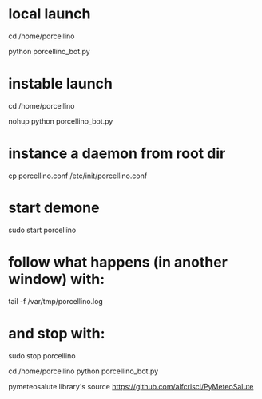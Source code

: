 # local launch

cd /home/porcellino

python porcellino_bot.py

# instable launch

cd /home/porcellino

nohup python porcellino_bot.py


# instance a daemon from root dir 

cp porcellino.conf /etc/init/porcellino.conf

# start demone

sudo start porcellino

# follow what happens (in another window) with:

tail -f /var/tmp/porcellino.log

# and stop with:

sudo stop porcellino


cd /home/porcellino
python porcellino_bot.py


pymeteosalute library's source https://github.com/alfcrisci/PyMeteoSalute



